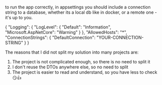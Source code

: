 to run the app correctly, in appsettings you should include a connection string to a database, whether its a local db like in docker, or a remote one - it's up to you.

{
  "Logging": {
    "LogLevel": {
      "Default": "Information",
      "Microsoft.AspNetCore": "Warning"
    }
  },
  "AllowedHosts": "*",
  "ConnectionStrings": {
    "DefaultConnection": "YOUR-CONNECTION-STRING"
  }
}

The reasons that I did not split my solution into many projects are:
1. The project is not complicated enough, so there is no need to split it
2. I don't reuse the DTOs anywhere else, so no need to split
3. The project is easier to read and understand, so you have less to check 😏👍